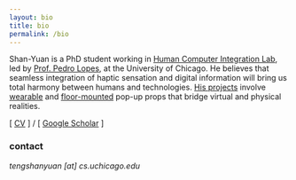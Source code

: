 ```yaml
---
layout: bio
title: bio
permalink: /bio
---
```


Shan-Yuan is a PhD student working in [Human Computer Integration Lab](http://hci.cs.uchicago.edu/), led by [Prof. Pedro Lopes](http://plopes.org), at the University of Chicago. He believes that seamless integration of haptic sensation and digital information will bring us total harmony between humans and technologies. [His projects](/projects/) involve [wearable](/projects/pupop) and [floor-mounted](/projects/tilepop) pop-up props that bridge virtual and physical realities.

[ [CV](/assets/teng_cv.pdf) ] / [ [Google Scholar](https://scholar.google.com/citations?user=FOngQGAAAAAJ) ]

### contact

*tengshanyuan [at] cs.uchicago.edu*
